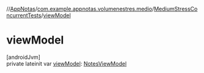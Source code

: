 //[AppNotas](../../../index.md)/[com.example.appnotas.volumenestres.medio](../index.md)/[MediumStressConcurrentTests](index.md)/[viewModel](view-model.md)

# viewModel

[androidJvm]\
private lateinit var [viewModel](view-model.md): [NotesViewModel](../../com.example.appnotas.database/-notes-view-model/index.md)
